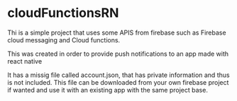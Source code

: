 # cloudFunctionsRN
Thi is a simple project that uses some APIS from  firebase such as Firebase cloud messaging and Cloud functions.

This was created in order to provide push notifications to an app made with react native

It has a missig file called account.json, that has private information and thus is not included. This file can be downloaded from your
own firebase project if wanted and use it with an existing app with the same project base.
